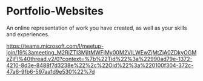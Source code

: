 # Portfolio-Websites
 An online representation of work you have created, as well as your skills and experiences.

https://teams.microsoft.com/l/meetup-join/19%3ameeting_M2RiZTI3MjItMWFjMy00M2VlLWEwZjMtZjA0ZDkyOGMzZjFl%40thread.v2/0?context=%7b%22Tid%22%3a%22990ad79e-1372-4210-8d3e-8488f7d3238e%22%2c%22Oid%22%3a%220100f304-372c-47a6-9fb6-597aa1d9e530%22%7d
